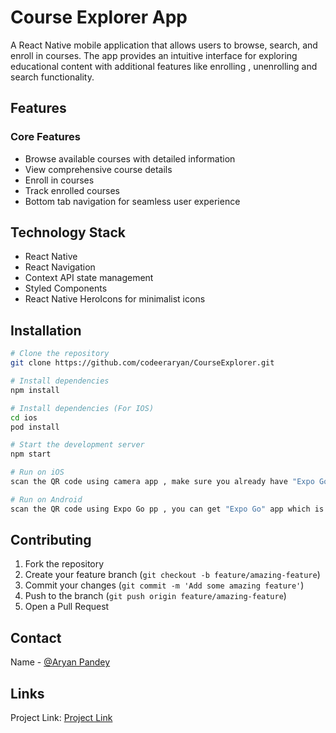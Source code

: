 # Course Explorer App





A React Native mobile application that allows users to browse, search, and enroll in courses. The app provides an intuitive interface for exploring educational content with additional features like enrolling , unenrolling  and search functionality.

## Features

### Core Features
- Browse available courses with detailed information
- View comprehensive course details
- Enroll in courses
- Track enrolled courses
- Bottom tab navigation for seamless user experience


## Technology Stack

- React Native
- React Navigation
- Context API state management 
- Styled Components
- React Native HeroIcons for minimalist icons


## Installation

```bash
# Clone the repository
git clone https://github.com/codeeraryan/CourseExplorer.git

# Install dependencies
npm install

# Install dependencies (For IOS)
cd ios
pod install

# Start the development server
npm start

# Run on iOS
scan the QR code using camera app , make sure you already have "Expo Go" app ( available on app store)

# Run on Android
scan the QR code using Expo Go pp , you can get "Expo Go" app which is available on play store
```

## Contributing

1. Fork the repository
2. Create your feature branch (`git checkout -b feature/amazing-feature`)
3. Commit your changes (`git commit -m 'Add some amazing feature'`)
4. Push to the branch (`git push origin feature/amazing-feature`)
5. Open a Pull Request


## Contact

Name - [@Aryan Pandey](https://www.linkedin.com/in/aryan-pandey-thedeveloper)

## Links

Project Link: [Project Link](https://github.com/codeeraryan/CourseExplorer)
